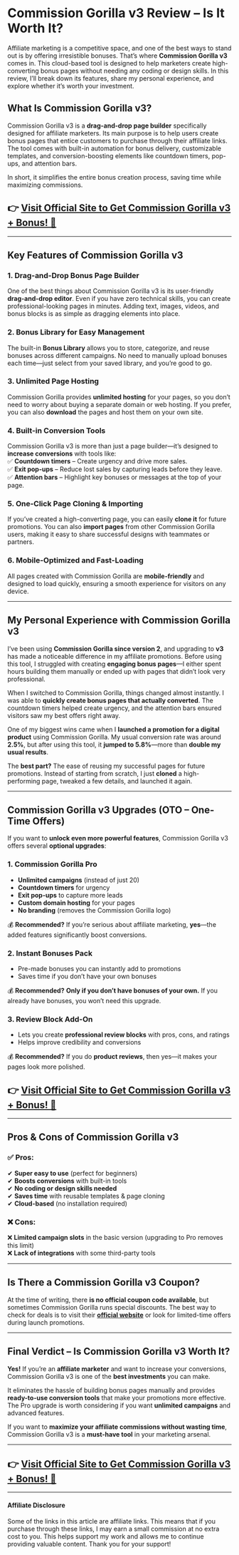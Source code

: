 # **Commission Gorilla v3 Review – Is It Worth It?**  

Affiliate marketing is a competitive space, and one of the best ways to stand out is by offering irresistible bonuses. That’s where **Commission Gorilla v3** comes in. This cloud-based tool is designed to help marketers create high-converting bonus pages without needing any coding or design skills. In this review, I’ll break down its features, share my personal experience, and explore whether it’s worth your investment.  


## **What Is Commission Gorilla v3?**  

Commission Gorilla v3 is a **drag-and-drop page builder** specifically designed for affiliate marketers. Its main purpose is to help users create bonus pages that entice customers to purchase through their affiliate links. The tool comes with built-in automation for bonus delivery, customizable templates, and conversion-boosting elements like countdown timers, pop-ups, and attention bars.  

In short, it simplifies the entire bonus creation process, saving time while maximizing commissions.  

## **👉 [Visit Official Site to Get Commission Gorilla v3 + Bonus! 🚀](https://jvz1.com/c/1595857/273395/?tid=ga)**  
---

## **Key Features of Commission Gorilla v3**  

### **1. Drag-and-Drop Bonus Page Builder**  
One of the best things about Commission Gorilla v3 is its user-friendly **drag-and-drop editor**. Even if you have zero technical skills, you can create professional-looking pages in minutes. Adding text, images, videos, and bonus blocks is as simple as dragging elements into place.  

### **2. Bonus Library for Easy Management**  
The built-in **Bonus Library** allows you to store, categorize, and reuse bonuses across different campaigns. No need to manually upload bonuses each time—just select from your saved library, and you’re good to go.  

### **3. Unlimited Page Hosting**  
Commission Gorilla provides **unlimited hosting** for your pages, so you don’t need to worry about buying a separate domain or web hosting. If you prefer, you can also **download** the pages and host them on your own site.  

### **4. Built-in Conversion Tools**  
Commission Gorilla v3 is more than just a page builder—it’s designed to **increase conversions** with tools like:  
✅ **Countdown timers** – Create urgency and drive more sales.  
✅ **Exit pop-ups** – Reduce lost sales by capturing leads before they leave.  
✅ **Attention bars** – Highlight key bonuses or messages at the top of your page.  

### **5. One-Click Page Cloning & Importing**  
If you’ve created a high-converting page, you can easily **clone it** for future promotions. You can also **import pages** from other Commission Gorilla users, making it easy to share successful designs with teammates or partners.  

### **6. Mobile-Optimized and Fast-Loading**  
All pages created with Commission Gorilla are **mobile-friendly** and designed to load quickly, ensuring a smooth experience for visitors on any device.  

---

## **My Personal Experience with Commission Gorilla v3**  

I’ve been using **Commission Gorilla since version 2**, and upgrading to **v3** has made a noticeable difference in my affiliate promotions. Before using this tool, I struggled with creating **engaging bonus pages**—I either spent hours building them manually or ended up with pages that didn’t look very professional.  

When I switched to Commission Gorilla, things changed almost instantly. I was able to **quickly create bonus pages that actually converted**. The countdown timers helped create urgency, and the attention bars ensured visitors saw my best offers right away.  

One of my biggest wins came when I **launched a promotion for a digital product** using Commission Gorilla. My usual conversion rate was around **2.5%**, but after using this tool, it **jumped to 5.8%**—more than **double my usual results**.  

The **best part?** The ease of reusing my successful pages for future promotions. Instead of starting from scratch, I just **cloned** a high-performing page, tweaked a few details, and launched it again.  

---

## **Commission Gorilla v3 Upgrades (OTO – One-Time Offers)**  

If you want to **unlock even more powerful features**, Commission Gorilla v3 offers several **optional upgrades**:  

### **1. Commission Gorilla Pro**  
- **Unlimited campaigns** (instead of just 20)  
- **Countdown timers** for urgency  
- **Exit pop-ups** to capture more leads  
- **Custom domain hosting** for your pages  
- **No branding** (removes the Commission Gorilla logo)  

💰 **Recommended?** If you’re serious about affiliate marketing, **yes**—the added features significantly boost conversions.  

### **2. Instant Bonuses Pack**  
- Pre-made bonuses you can instantly add to promotions  
- Saves time if you don’t have your own bonuses  

💰 **Recommended?** **Only if you don’t have bonuses of your own.** If you already have bonuses, you won’t need this upgrade.  

### **3. Review Block Add-On**  
- Lets you create **professional review blocks** with pros, cons, and ratings  
- Helps improve credibility and conversions  

💰 **Recommended?** If you do **product reviews**, then yes—it makes your pages look more polished.  

## **👉 [Visit Official Site to Get Commission Gorilla v3 + Bonus! 🚀](https://jvz1.com/c/1595857/273395/?tid=ga)**  
---

## **Pros & Cons of Commission Gorilla v3**  

### ✅ **Pros:**  
✔ **Super easy to use** (perfect for beginners)  
✔ **Boosts conversions** with built-in tools  
✔ **No coding or design skills needed**  
✔ **Saves time** with reusable templates & page cloning  
✔ **Cloud-based** (no installation required)  

### ❌ **Cons:**  
❌ **Limited campaign slots** in the basic version (upgrading to Pro removes this limit)  
❌ **Lack of integrations** with some third-party tools  

---

## **Is There a Commission Gorilla v3 Coupon?**  

At the time of writing, there **is no official coupon code available**, but sometimes Commission Gorilla runs special discounts. The best way to check for deals is to visit their **[official website](https://jvz1.com/c/1595857/273395/?tid=ga)** or look for limited-time offers during launch promotions.  

---

## **Final Verdict – Is Commission Gorilla v3 Worth It?**  

**Yes!** If you’re an **affiliate marketer** and want to increase your conversions, Commission Gorilla v3 is one of the **best investments** you can make.  

It eliminates the hassle of building bonus pages manually and provides **ready-to-use conversion tools** that make your promotions more effective. The Pro upgrade is worth considering if you want **unlimited campaigns** and advanced features.  

If you want to **maximize your affiliate commissions without wasting time**, Commission Gorilla v3 is a **must-have tool** in your marketing arsenal.  

---

## **👉 [Visit Official Site to Get Commission Gorilla v3 + Bonus! 🚀](https://jvz1.com/c/1595857/273395/?tid=ga)**  



---

#### **Affiliate Disclosure**  

Some of the links in this article are affiliate links. This means that if you purchase through these links, I may earn a small commission at no extra cost to you. This helps support my work and allows me to continue providing valuable content. Thank you for your support! 
